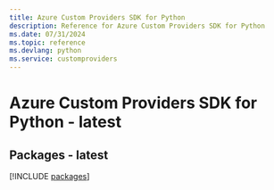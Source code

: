```yaml
---
title: Azure Custom Providers SDK for Python
description: Reference for Azure Custom Providers SDK for Python
ms.date: 07/31/2024
ms.topic: reference
ms.devlang: python
ms.service: customproviders
---
```

# Azure Custom Providers SDK for Python - latest
## Packages - latest
[!INCLUDE [packages](custom-providers-index.md)]